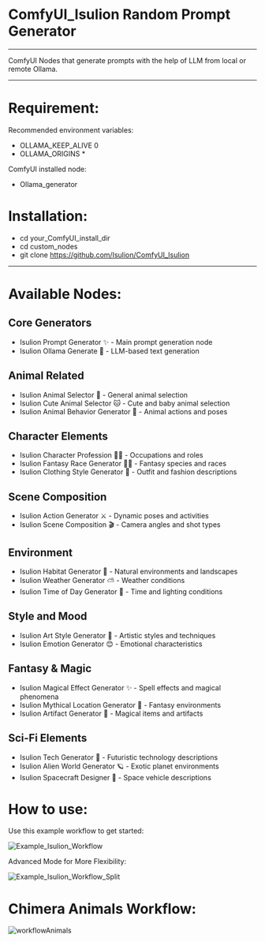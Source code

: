 # ComfyUI_Isulion Random Prompt Generator

--------------

ComfyUI Nodes that generate prompts with the help of LLM from local or remote Ollama.

--------------

# Requirement:

Recommended environment variables:
- OLLAMA_KEEP_ALIVE  	0
- OLLAMA_ORIGINS		*

ComfyUI installed node:
- Ollama_generator 

# Installation:

- cd your_ComfyUI_install_dir
- cd custom_nodes
- git clone https://github.com/Isulion/ComfyUI_Isulion

--------------

# Available Nodes:

## Core Generators
- Isulion Prompt Generator ✨ - Main prompt generation node
- Isulion Ollama Generate 🤖 - LLM-based text generation

## Animal Related
- Isulion Animal Selector 🦁 - General animal selection
- Isulion Cute Animal Selector 🐱 - Cute and baby animal selection
- Isulion Animal Behavior Generator 🦊 - Animal actions and poses

## Character Elements
- Isulion Character Profession 👨‍🍳 - Occupations and roles
- Isulion Fantasy Race Generator 🧝‍♂️ - Fantasy species and races
- Isulion Clothing Style Generator 👔 - Outfit and fashion descriptions

## Scene Composition
- Isulion Action Generator ⚔️ - Dynamic poses and activities
- Isulion Scene Composition 🎬 - Camera angles and shot types

## Environment
- Isulion Habitat Generator 🌲 - Natural environments and landscapes
- Isulion Weather Generator ⛅ - Weather conditions
- Isulion Time of Day Generator 🌅 - Time and lighting conditions

## Style and Mood
- Isulion Art Style Generator 🎨 - Artistic styles and techniques
- Isulion Emotion Generator 😊 - Emotional characteristics

## Fantasy & Magic
- Isulion Magical Effect Generator ✨ - Spell effects and magical phenomena
- Isulion Mythical Location Generator 🏰 - Fantasy environments
- Isulion Artifact Generator 📿 - Magical items and artifacts

## Sci-Fi Elements
- Isulion Tech Generator 🤖 - Futuristic technology descriptions
- Isulion Alien World Generator 🪐 - Exotic planet environments
- Isulion Spacecraft Designer 🚀 - Space vehicle descriptions

# How to use:

Use this example workflow to get started:

![Example_Isulion_Workflow](https://github.com/user-attachments/assets/ba6d7eaa-c068-4f88-a2c9-fb07aa95052b)

Advanced Mode for More Flexibility:

![Example_Isulion_Workflow_Split](https://github.com/user-attachments/assets/e578ff7a-0c03-47a1-900f-a7e209a64914)

# Chimera Animals Workflow:
![workflowAnimals](https://github.com/user-attachments/assets/afd6916a-22d0-4c4b-9989-9b78b9eaf83f)
